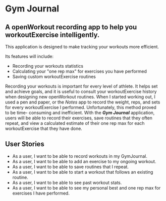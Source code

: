 # Gym Journal

## A openWorkout recording app to help you workoutExercise intelligently.

This application is designed to make tracking your workouts more efficient.  

Its features will include:
- Recording your workouts statistics
- Calculating your "one rep max" for exercises you have performed  
- Saving custom  workoutExercise routines 
 
Recording your workouts is important for every level of athlete. It helps 
set and achieve goals, and it is useful to consult your workoutExercise history
when designing new openWorkout routines. When I started working out, I
used a pen and paper, or the *Notes* app to record the weight, reps, and sets 
for every workoutExercise I performed. Unfortunately, this method proved to be time-
consuming and inefficient. With the ***Gym Journal*** application, users will
be able to record their exercises, save routines that they often repeat, and
view a calculated estimate of their one rep max for each workoutExercise that they have 
done.


## User Stories
- As a user, I want to be able to record workouts in my GymJournal.
- As a user, I want to be able to add an exercise to my ongoing workout.
- As a user, I want to be able to save routines that I repeat.  
- As a user, I want to be able to start a workout that follows an existing routine.
- As a user, I want to be able to see past workout stats.
- As a user, I want to be able to see my personal best and one rep max for exercises
 I have performed.